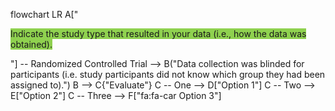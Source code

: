 flowchart LR
    A["<p><span style="background-color: rgb(143, 209, 79);">Indicate the study type that resulted in your data (i.e., how the data was obtained).</span></p>"] -- Randomized Controlled Trial --> B("Data collection was blinded for participants (i.e. study participants did not know which group they had been assigned to).")
    B --> C{"Evaluate"}
    C -- One --> D["Option 1"]
    C -- Two --> E["Option 2"]
    C -- Three --> F["fa:fa-car Option 3"]


